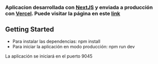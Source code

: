 ### Aplicacion desarrollada con [NextJS](https://www.nextjs.org) y enviada a producción con [Vercel](https://www.vercel.com). Puede visitar la página en este [link]("https://wordpress-consumo-api.vercel.app/")

## Getting Started

* Para instalar las dependencias: npm install
* Para iniciar la aplicación en modo producción: npm run dev

La aplicación se iniciará en el puerto 9045
